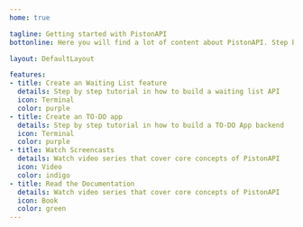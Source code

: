 ```yaml
---
home: true

tagline: Getting started with PistonAPI
bottonline: Here you will find a lot of content about PistonAPI. Step by step tutorials, screencasts and documentation.

layout: DefaultLayout

features:
- title: Create an Waiting List feature
  details: Step by step tutorial in how to build a waiting list API
  icon: Terminal
  color: purple
- title: Create an TO-DO app
  details: Step by step tutorial in how to build a TO-DO App backend
  icon: Terminal
  color: purple
- title: Watch Screencasts
  details: Watch video series that cover core concepts of PistonAPI
  icon: Video
  color: indigo
- title: Read the Documentation
  details: Watch video series that cover core concepts of PistonAPI
  icon: Book
  color: green
---
```

